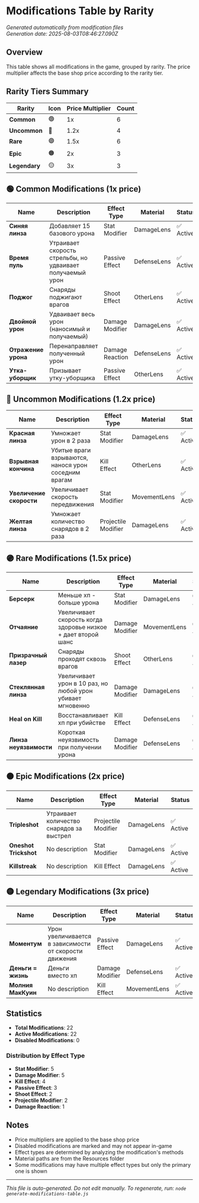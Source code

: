 # Modifications Table by Rarity

*Generated automatically from modification files*  
*Generation date: 2025-08-03T08:46:27.090Z*

## Overview

This table shows all modifications in the game, grouped by rarity. The price multiplier affects the base shop price according to the rarity tier.

## Rarity Tiers Summary

| Rarity | Icon | Price Multiplier | Count |
|--------|------|------------------|-------|
| **Common** | 🟢 | 1x | 6 |
| **Uncommon** | 🔵 | 1.2x | 4 |
| **Rare** | 🟣 | 1.5x | 6 |
| **Epic** | 🟠 | 2x | 3 |
| **Legendary** | 🟡 | 3x | 3 |

## 🟢 Common Modifications (1x price)

| Name | Description | Effect Type | Material | Status |
|------|-------------|-------------|----------|--------|
| **Синяя линза** | Добавляет 15 базового урона | Stat Modifier | DamageLens | ✅ Active |
| **Время пуль** | Утраивает скорость стрельбы, но удваивает получаемый урон | Passive Effect | DefenseLens | ✅ Active |
| **Поджог** | Снаряды поджигают врагов | Shoot Effect | OtherLens | ✅ Active |
| **Двойной урон** | Удваивает весь урон (наносимый и получаемый) | Damage Modifier | DamageLens | ✅ Active |
| **Отражение урона** | Перенаправляет полученный урон | Damage Reaction | DefenseLens | ✅ Active |
| **Утка-уборщик** | Призывает утку-уборщика | Passive Effect | OtherLens | ✅ Active |

## 🔵 Uncommon Modifications (1.2x price)

| Name | Description | Effect Type | Material | Status |
|------|-------------|-------------|----------|--------|
| **Красная линза** | Умножает урон в 2 раза | Stat Modifier | DamageLens | ✅ Active |
| **Взрывная кончина** | Убитые враги взрываются, нанося урон соседним врагам | Kill Effect | OtherLens | ✅ Active |
| **Увеличение скорости** | Увеличивает скорость передвижения | Stat Modifier | MovementLens | ✅ Active |
| **Желтая линза** | Умножает количество снарядов в 2 раза | Projectile Modifier | DamageLens | ✅ Active |

## 🟣 Rare Modifications (1.5x price)

| Name | Description | Effect Type | Material | Status |
|------|-------------|-------------|----------|--------|
| **Берсерк** | Меньше хп - больше урона | Stat Modifier | DamageLens | ✅ Active |
| **Отчаяние** | Увеличивает скорость когда здоровье низкое + дает второй шанс | Damage Modifier | MovementLens | ✅ Active |
| **Призрачный лазер** | Снаряды проходят сквозь врагов | Shoot Effect | OtherLens | ✅ Active |
| **Стеклянная линза** | Увеличивает урон в 10 раз, но любой урон убивает мгновенно | Damage Modifier | DamageLens | ✅ Active |
| **Heal on Kill** | Восстанавливает хп при убийстве | Kill Effect | DefenseLens | ✅ Active |
| **Линза неуязвимости** | Короткая неуязвимость при получении урона | Damage Modifier | DefenseLens | ✅ Active |

## 🟠 Epic Modifications (2x price)

| Name | Description | Effect Type | Material | Status |
|------|-------------|-------------|----------|--------|
| **Tripleshot** | Утраивает количество снарядов за выстрел | Projectile Modifier | DamageLens | ✅ Active |
| **Oneshot Trickshot** | No description | Stat Modifier | DamageLens | ✅ Active |
| **Killstreak** | No description | Kill Effect | DamageLens | ✅ Active |

## 🟡 Legendary Modifications (3x price)

| Name | Description | Effect Type | Material | Status |
|------|-------------|-------------|----------|--------|
| **Моментум** | Урон увеличивается в зависимости от скорости движения | Passive Effect | DamageLens | ✅ Active |
| **Деньги = жизнь** | Деньги вместо хп | Damage Modifier | DefenseLens | ✅ Active |
| **Молния МакКуин** | No description | Kill Effect | MovementLens | ✅ Active |

## Statistics

- **Total Modifications**: 22
- **Active Modifications**: 22
- **Disabled Modifications**: 0

### Distribution by Effect Type

- **Stat Modifier**: 5
- **Damage Modifier**: 5
- **Kill Effect**: 4
- **Passive Effect**: 3
- **Shoot Effect**: 2
- **Projectile Modifier**: 2
- **Damage Reaction**: 1

## Notes

- Price multipliers are applied to the base shop price
- Disabled modifications are marked and may not appear in-game
- Effect types are determined by analyzing the modification's methods
- Material paths are from the Resources folder
- Some modifications may have multiple effect types but only the primary one is shown

---

*This file is auto-generated. Do not edit manually.*
*To regenerate, run: `node generate-modifications-table.js`*

